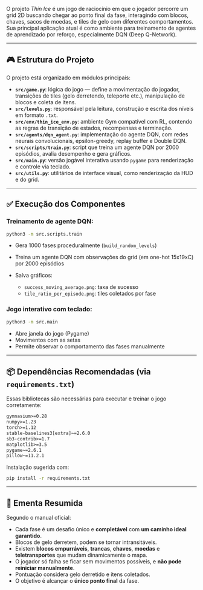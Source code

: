 O projeto *Thin Ice* é um jogo de raciocínio em que o jogador percorre um grid 2D buscando chegar ao ponto final da fase, interagindo com blocos, chaves, sacos de moedas, e tiles de gelo com diferentes comportamentos. Sua principal aplicação atual é como ambiente para treinamento de agentes de aprendizado por reforço, especialmente DQN (Deep Q-Network).

---

## 🎮 Estrutura do Projeto

O projeto está organizado em módulos principais:

* **`src/game.py`**: lógica do jogo — define a movimentação do jogador, transições de tiles (gelo derretendo, teleporte etc.), manipulação de blocos e coleta de itens.
* **`src/levels.py`**: responsável pela leitura, construção e escrita dos níveis em formato `.txt`.
* **`src/env/thin_ice_env.py`**: ambiente Gym compatível com RL, contendo as regras de transição de estados, recompensas e terminação.
* **`src/agents/dqn_agent.py`**: implementação do agente DQN, com redes neurais convolucionais, epsilon-greedy, replay buffer e Double DQN.
* **`src/scripts/train.py`**: script que treina um agente DQN por 2000 episódios, avalia desempenho e gera gráficos.
* **`src/main.py`**: versão jogável interativa usando `pygame` para renderização e controle via teclado.
* **`src/utils.py`**: utilitários de interface visual, como renderização da HUD e do grid.

---

## ✅ Execução dos Componentes

### Treinamento de agente DQN:

```bash
python3 -m src.scripts.train
```

* Gera 1000 fases proceduralmente (`build_random_levels`)
* Treina um agente DQN com observações do grid (em one-hot 15x19xC) por 2000 episódios
* Salva gráficos:

  * `success_moving_average.png`: taxa de sucesso
  * `tile_ratio_per_episode.png`: tiles coletados por fase

### Jogo interativo com teclado:

```bash
python3 -m src.main
```

* Abre janela do jogo (Pygame)
* Movimentos com as setas
* Permite observar o comportamento das fases manualmente

---

## 📦 Dependências Recomendadas (via `requirements.txt`)

Essas bibliotecas são necessárias para executar e treinar o jogo corretamente:

```txt
gymnasium>=0.28
numpy>=1.23
torch>=1.12
stable-baselines3[extra]~=2.6.0
sb3-contrib>=1.7
matplotlib>=3.5
pygame~=2.6.1
pillow~=11.2.1
```

Instalação sugerida com:

```bash
pip install -r requirements.txt
```

---

## 📘 Ementa Resumida

Segundo o manual oficial:

* Cada fase é um desafio único e **completável** com **um caminho ideal garantido**.
* Blocos de gelo derretem, podem se tornar intransitáveis.
* Existem **blocos empurráveis**, **trancas**, **chaves**, **moedas** e **teletransportes** que mudam dinamicamente o mapa.
* O jogador só falha se ficar sem movimentos possíveis, e **não pode reiniciar manualmente**.
* Pontuação considera gelo derretido e itens coletados.
* O objetivo é alcançar o **único ponto final** da fase.
